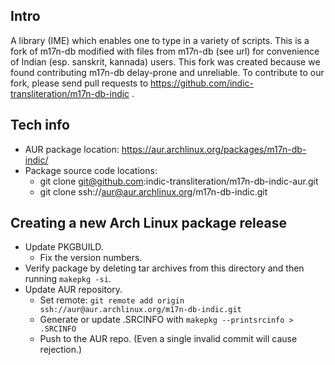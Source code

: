 ## Intro
A library (IME) which enables one to type in a variety of scripts. This is a fork of m17n-db modified with files from m17n-db (see url) for convenience of Indian (esp. sanskrit, kannada) users. This fork was created because we found contributing m17n-db delay-prone and unreliable. To contribute to our fork, please send pull requests to <https://github.com/indic-transliteration/m17n-db-indic> .

## Tech info
- AUR package location: <https://aur.archlinux.org/packages/m17n-db-indic/>
- Package source code locations:
    - git clone git@github.com:indic-transliteration/m17n-db-indic-aur.git
    - git clone ssh://aur@aur.archlinux.org/m17n-db-indic.git

## Creating a new Arch Linux package release
- Update PKGBUILD.
  - Fix the version numbers.
- Verify package by deleting tar archives from this directory and then running `makepkg -si`.
- Update AUR repository.
  - Set remote: `git remote add origin ssh://aur@aur.archlinux.org/m17n-db-indic.git`
  - Generate or update .SRCINFO with `makepkg --printsrcinfo > .SRCINFO`
  - Push to the AUR repo. (Even a single invalid commit will cause rejection.)
